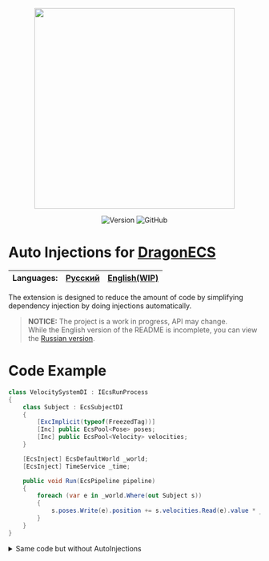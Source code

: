 <p align="center">
<img width="400" src="https://github.com/DCFApixels/DragonECS-AutoInjections/assets/99481254/f120bb2b-5117-4546-aa13-4734b2608712.png">
</p>

<p align="center">
<img alt="Version" src="https://img.shields.io/github/package-json/v/DCFApixels/DragonECS-AutoInjections?color=%23ff4e85&style=for-the-badge">
  <img alt="GitHub" src="https://img.shields.io/github/license/DCFApixels/DragonECS-AutoInjections?color=ff4e85&style=for-the-badge">
<!--<img alt="Discord" src="https://img.shields.io/discord/1111696966208999525?color=%23ff4e85&label=Discord&logo=Discord&logoColor=%23ff4e85&style=for-the-badge">-->
</p>

# Auto Injections for [DragonECS](https://github.com/DCFApixels/DragonECS)

| Languages: | [Русский](https://github.com/DCFApixels/DragonECS-AutoInjections/blob/main/README-RU.md) | [English(WIP)](https://github.com/DCFApixels/DragonECS-AutoInjections) |
| :--- | :--- | :--- |

The extension is designed to reduce the amount of code by simplifying dependency injection by doing injections automatically.
> **NOTICE:** The project is a work in progress, API may change.  
> While the English version of the README is incomplete, you can view the [Russian version](https://github.com/DCFApixels/DragonECS/blob/main/README-RU.md).

# Code Example
```csharp
class VelocitySystemDI : IEcsRunProcess
{
    class Subject : EcsSubjectDI
    {
        [ExcImplicit(typeof(FreezedTag))]
        [Inc] public EcsPool<Pose> poses;
        [Inc] public EcsPool<Velocity> velocities;
    }

    [EcsInject] EcsDefaultWorld _world;
    [EcsInject] TimeService _time;

    public void Run(EcsPipeline pipeline)
    {
        foreach (var e in _world.Where(out Subject s))
        {
            s.poses.Write(e).position += s.velocities.Read(e).value * _time.DeltaTime;
        }
    }
}
```
<details>
<summary>Same code but without AutoInjections</summary>
    
```csharp
class VelocitySystem : IEcsRunProcess, IEcsInject<EcsDefaultWorld>, IEcsInject<TimeService>
{
    class Subject : EcsSubject
    {
        public EcsPool<Pose> poses;
        public EcsPool<Velocity> velocities;
        public Subject(Builder b)
        {
            b.Exclude<FreezedTag>();
            poses = b.Include<Pose>();
            velocities = b.Include<Velocity>();
        }
    }

    EcsDefaultWorld _world;
    TimeService _time;

    public void Inject(EcsDefaultWorld obj) => _world = obj;
    public void Inject(TimeService obj) => _time = obj;

    public void Run(EcsPipeline pipeline)
    {
        foreach (var e in _world.Where(out Subject s))
        {
            s.poses.Write(e).position += s.velocities.Read(e).value * _time.DeltaTime;
        }
    }
}
```

</details>
